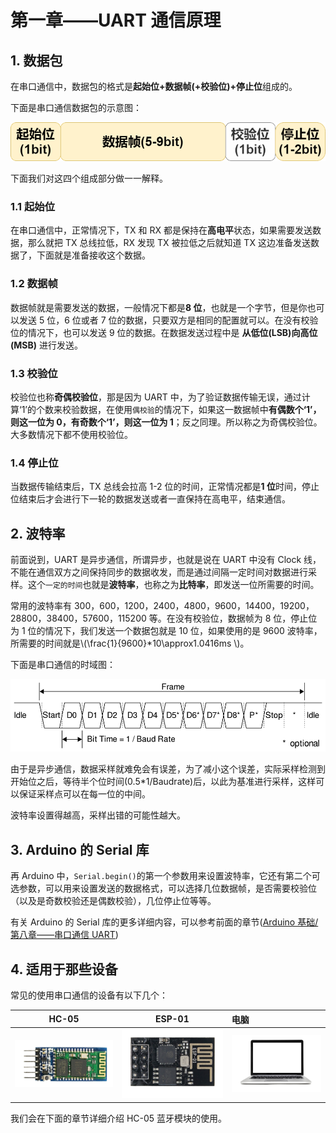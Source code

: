 # 第一章——UART 通信原理

## 1. 数据包

在串口通信中，数据包的格式是**起始位+数据帧(+校验位)+停止位**组成的。

下面是串口通信数据包的示意图：

![串口通信数据包的示意图](Images/1-1.png)

下面我们对这四个组成部分做一一解释。

### 1.1 起始位

在串口通信中，正常情况下，TX 和 RX 都是保持在**高电平**状态，如果需要发送数据，那么就把 TX 总线拉低，RX 发现 TX 被拉低之后就知道 TX 这边准备发送数据了，下面就是准备接收这个数据。

### 1.2 数据帧

数据帧就是需要发送的数据，一般情况下都是**8 位**，也就是一个字节，但是你也可以发送 5 位，6 位或者 7 位的数据，只要双方是相同的配置就可以。在没有校验位的情况下，也可以发送 9 位的数据。在数据发送过程中是 **从低位(LSB)向高位(MSB)** 进行发送。

### 1.3 校验位

校验位也称**奇偶校验位**，那是因为 UART 中，为了验证数据传输无误，通过计算‘1’的个数来校验数据，在使用`偶校验`的情况下，如果这一数据帧中**有偶数个‘1’，则这一位为 0，有奇数个‘1’，则这一位为 1**；反之同理。所以称之为奇偶校验位。大多数情况下都不使用校验位。

### 1.4 停止位

当数据传输结束后，TX 总线会拉高 1-2 位的时间，正常情况都是**1 位**时间，停止位结束后才会进行下一轮的数据发送或者一直保持在高电平，结束通信。

## 2. 波特率

前面说到，UART 是异步通信，所谓异步，也就是说在 UART 中没有 Clock 线，不能在通信双方之间保持同步的数据收发，而是通过间隔一定时间对数据进行采样。这个`一定的时间`也就是**波特率**，也称之为**比特率**，即发送一位所需要的时间。

常用的波特率有 300，600，1200，2400，4800，9600，14400，19200，28800，38400，57600，115200 等。在没有校验位，数据帧为 8 位，停止位为 1 位的情况下，我们发送一个数据包就是 10 位，如果使用的是 9600 波特率，所需要的时间就是\\(\frac{1}{9600}\*10\approx1.0416ms \\)。

下面是串口通信的时域图：

![串口通信的时域图](Images/1-2.png)

由于是异步通信，数据采样就难免会有误差，为了减小这个误差，实际采样检测到开始位之后，等待半个位时间(0.5\*1/Baudrate)后，以此为基准进行采样，这样可以保证采样点可以在每一位的中间。

波特率设置得越高，采样出错的可能性越大。

## 3. Arduino 的 Serial 库

再 Arduino 中，`Serial.begin()`的第一个参数用来设置波特率，它还有第二个可选参数，可以用来设置发送的数据格式，可以选择几位数据帧，是否需要校验位（以及是奇数校验还是偶数校验），几位停止位等等。

有关 Arduino 的 Serial 库的更多详细内容，可以参考前面的章节([Arduino 基础/第八章——串口通信 UART](../../../Arduino基础/第八章.md))

## 4. 适用于那些设备

常见的使用串口通信的设备有以下几个：

|          HC-05           |          ESP-01           | 电脑                    |
| :----------------------: | :-----------------------: | :---------------------- |
| ![HC-06](Images/1-3.png) | ![ESP-01](Images/1-4.png) | ![电脑](Images/1-5.png) |

我们会在下面的章节详细介绍 HC-05 蓝牙模块的使用。
